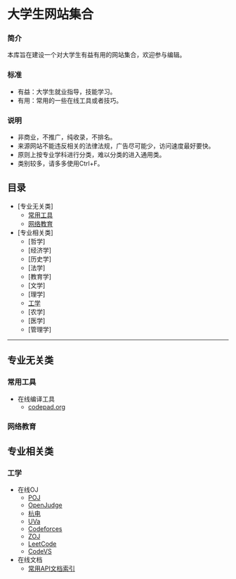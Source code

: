 大学生网站集合
===================
### 简介
本库旨在建设一个对大学生有益有用的网站集合，欢迎参与编辑。

###	标准
- 有益：大学生就业指导，技能学习。
- 有用：常用的一些在线工具或者技巧。

### 说明
- 非商业，不推广，纯收录，不排名。
- 来源网站不能违反相关的法律法规，广告尽可能少，访问速度最好要快。
- 原则上按专业学科进行分类，难以分类的进入通用类。
- 类别较多，请多多使用Ctrl+F。

## 目录
* [专业无关类]
	* [常用工具](#常用工具)
	* [网络教育](#网络教育)
* [专业相关类]
	* [哲学]
	* [经济学]
	* [历史学]
	* [法学]
	* [教育学]
	* [文学]
	* [理学]
	* [工学](#工学)
	* [农学]
	* [医学]
	* [管理学]

---	
## 专业无关类
### 常用工具
* 在线编译工具
	* [codepad.org](http://codepad.org/)
### 网络教育



## 专业相关类
### 工学
* 在线OJ
	* [POJ](http://poj.org/)
	* [OpenJudge](http://openjudge.cn/)
	* [杭电](http://acm.hdu.edu.cn/)
	* [UVa](http://uva.onlinejudge.org/)
	* [Codeforces](http://codeforces.com/)
	* [ZOJ](http://acm.zju.edu.cn/onlinejudge/)
	* [LeetCode](https://oj.leetcode.com/)
	* [CodeVS](http://codevs.cn/)
* 在线文档
	* [常用API文档索引](http://tool.oschina.net/apidocs)